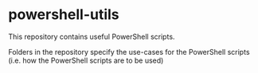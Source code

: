 # powershell-utils
This repository contains useful PowerShell scripts.

Folders in the repository specify the use-cases for the PowerShell scripts (i.e. how the PowerShell scripts are to be used)
